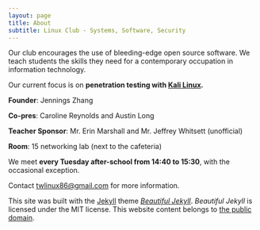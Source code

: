 ```yaml
---
layout: page
title: About
subtitle: Linux Club - Systems, Software, Security
---
```


Our club encourages the use of bleeding-edge open source software. We teach students the skills they need for a contemporary occupation in information technology.

Our current focus is on **penetration testing with [Kali Linux](https://www.kali.org/).**

**Founder**: Jennings Zhang

**Co-pres**: Caroline Reynolds and Austin Long

**Teacher Sponsor**: Mr. Erin Marshall and Mr. Jeffrey Whitsett (unofficial)

**Room**: 15 networking lab (next to the cafeteria)

We meet **every Tuesday after-school from 14:40 to 15:30**, with the occasional exception. 

Contact [twlinux86@gmail.com](mailto:twlinux86@gmail.com) for more information.

This site was built with the [Jekyll](https://jekyllrb.com/) theme *[Beautiful Jekyll](https://github.com/daattali/beautiful-jekyll#readme)*. *Beautiful Jekyll* is licensed under the MIT license. This website content belongs to [the public domain](https://unlicense.org/).
